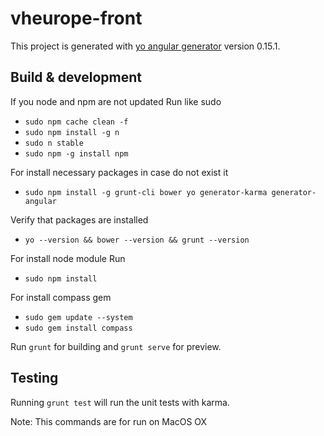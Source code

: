 # vheurope-front

This project is generated with [yo angular generator](https://github.com/yeoman/generator-angular)
version 0.15.1.

## Build & development

If you node and npm are not updated Run like sudo
- `sudo npm cache clean -f`
- `sudo npm install -g n`
- `sudo n stable`
- `sudo npm -g install npm`

For install necessary packages in case do not exist it

- `sudo npm install -g grunt-cli bower yo generator-karma generator-angular`

Verify that packages are installed
- `yo --version && bower --version && grunt --version`

For install node module Run

- `sudo npm install`

For install compass gem
- `sudo gem update --system`
- `sudo gem install compass`

Run `grunt` for building and `grunt serve` for preview.

## Testing

Running `grunt test` will run the unit tests with karma.

Note: This commands are for run on MacOS OX
